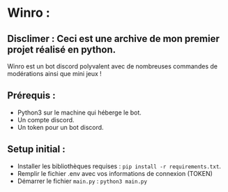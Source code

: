 # Winro : 

## Disclimer :  Ceci est une archive de mon premier projet réalisé en python.

Winro est un bot discord polyvalent avec de nombreuses commandes de modérations ainsi que mini jeux !

## Prérequis : 
- Python3 sur le machine qui héberge le bot.
- Un compte discord.
- Un token pour un bot discord.

## Setup initial :

- Installer les bibliothèques requises : `pip install -r requirements.txt`.
- Remplir le fichier .env avec vos informations de connexion (TOKEN)
- Démarrer le fichier `main.py` : `python3 main.py`